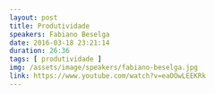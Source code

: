 ```yaml
---
layout: post
title: Produtividade
speakers: Fabiano Beselga
date: 2016-03-18 23:21:14
duration: 26:36
tags: [ produtividade ]
img: /assets/image/speakers/fabiano-beselga.jpg
link: https://www.youtube.com/watch?v=eaOOwLEEKRk
---
```


